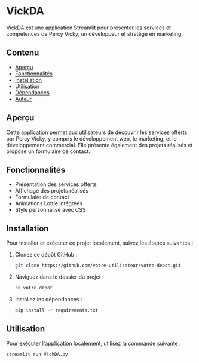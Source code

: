 # VickDA

VickDA est une application Streamlit pour présenter les services et compétences de Percy Vicky, un développeur et stratège en marketing.

## Contenu

- [Aperçu](#aperçu)
- [Fonctionnalités](#fonctionnalités)
- [Installation](#installation)
- [Utilisation](#utilisation)
- [Dépendances](#dépendances)
- [Auteur](#auteur)

## Aperçu

Cette application permet aux utilisateurs de découvrir les services offerts par Percy Vicky, y compris le développement web, le marketing, et le développement commercial. Elle présente également des projets réalisés et propose un formulaire de contact.

## Fonctionnalités

- Présentation des services offerts
- Affichage des projets réalisés
- Formulaire de contact
- Animations Lottie intégrées
- Style personnalisé avec CSS

## Installation

Pour installer et exécuter ce projet localement, suivez les étapes suivantes :

1. Clonez ce dépôt GitHub :
    ```sh
    git clone https://github.com/votre-utilisateur/votre-depot.git
    ```

2. Naviguez dans le dossier du projet :
    ```sh
    cd votre-depot
    ```

3. Installez les dépendances :
    ```sh
    pip install -r requirements.txt
    ```

## Utilisation

Pour exécuter l'application localement, utilisez la commande suivante :

```sh
streamlit run V!ckDA.py
